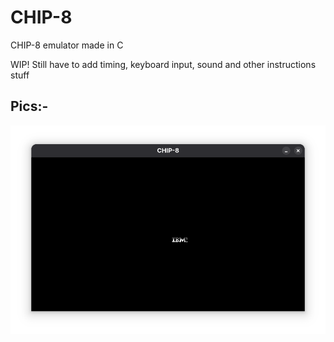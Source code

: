 # CHIP-8
CHIP-8 emulator made in C

WIP! Still have to add timing, keyboard input, sound and other instructions stuff

## Pics:-

![Pic 1](images/pic1.png)
